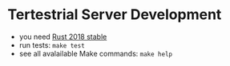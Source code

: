 # Tertestrial Server Development

- you need [Rust 2018 stable](https://rustup.rs)
- run tests: <code type="make/command" dir="..">make test</code>
- see all avalailable Make commands:
  <code type="make/command" dir="..">make help</code>
